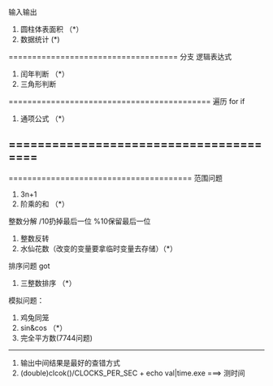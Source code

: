 输入输出
1. 圆柱体表面积	（*）
2. 数据统计 (*)

====================================
分支						逻辑表达式
1. 闰年判断		（*）
2. 三角形判断

===========================================
遍历						for if
1. 通项公式		（*）


=======================================
---------------------------------------
=======================================
范围问题					
1. 3n+1
2. 阶乘的和		（*）


整数分解					/10扔掉最后一位  %10保留最后一位
1. 整数反转
2. 水仙花数（改变的变量要拿临时变量去存储）（*）


排序问题                    got
1. 三整数排序	（*）


模拟问题：
1. 鸡兔同笼
2. sin&cos		（*）
3. 完全平方数(7744问题)  

-----------------------------------------------------------------
1. 输出中间结果是最好的查错方式
2. (double)clcok()/CLOCKS_PER_SEC + echo val|time.exe ===> 测时间





